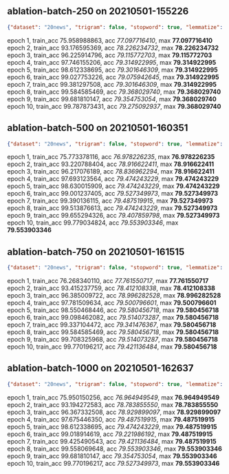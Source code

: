 
## ablation-batch-250 on 20210501-155226

```json
{"dataset": "20news", "trigram": false, "stopword": true, "lemmatize": false, "rand_lr": false, "feature_pick": "top", "feature_drop": 0.0, "feature_size": 20000, "penalty": 0.0, "lr_fixed": 0.01, "lr_rand_coef": 0.01, "iteration": 1, "batch": 250, "epoch": 10}
```

epoch  1, train_acc 75.958988863, acc _77.097716410_, max **77.097716410**
epoch  2, train_acc 93.176595369, acc _78.226234732_, max **78.226234732**
epoch  3, train_acc 96.225914796, acc _79.115772703_, max **79.115772703**
epoch  4, train_acc 97.746155206, acc _79.314922995_, max **79.314922995**
epoch  5, train_acc 98.612338695, acc _79.301646309_, max **79.314922995**
epoch  6, train_acc 99.027753226, acc _79.075942645_, max **79.314922995**
epoch  7, train_acc 99.381297508, acc _79.301646309_, max **79.314922995**
epoch  8, train_acc 99.584585469, acc _79.368029740_, max **79.368029740**
epoch  9, train_acc 99.681810147, acc _79.354753054_, max **79.368029740**
epoch 10, train_acc 99.787873431, acc _79.275092937_, max **79.368029740**

## ablation-batch-500 on 20210501-160351

```json
{"dataset": "20news", "trigram": false, "stopword": true, "lemmatize": false, "rand_lr": false, "feature_pick": "top", "feature_drop": 0.0, "feature_size": 20000, "penalty": 0.0, "lr_fixed": 0.01, "lr_rand_coef": 0.01, "iteration": 1, "batch": 500, "epoch": 10}
```

epoch  1, train_acc 75.773378116, acc _76.978226235_, max **76.978226235**
epoch  2, train_acc 93.220788404, acc _78.916622411_, max **78.916622411**
epoch  3, train_acc 96.217076189, acc _78.836962294_, max **78.916622411**
epoch  4, train_acc 97.693123564, acc _79.474243229_, max **79.474243229**
epoch  5, train_acc 98.630015909, acc _79.474243229_, max **79.474243229**
epoch  6, train_acc 99.001237405, acc _79.527349973_, max **79.527349973**
epoch  7, train_acc 99.390136115, acc _79.487519915_, max **79.527349973**
epoch  8, train_acc 99.513876613, acc _79.474243229_, max **79.527349973**
epoch  9, train_acc 99.655294326, acc _79.407859798_, max **79.527349973**
epoch 10, train_acc 99.779034824, acc _79.553903346_, max **79.553903346**

## ablation-batch-750 on 20210501-161515

```json
{"dataset": "20news", "trigram": false, "stopword": true, "lemmatize": false, "rand_lr": false, "feature_pick": "top", "feature_drop": 0.0, "feature_size": 20000, "penalty": 0.0, "lr_fixed": 0.01, "lr_rand_coef": 0.01, "iteration": 1, "batch": 750, "epoch": 10}
```

epoch  1, train_acc 76.268340110, acc _77.761550717_, max **77.761550717**
epoch  2, train_acc 93.415237759, acc _78.412108338_, max **78.412108338**
epoch  3, train_acc 96.385009722, acc _78.996282528_, max **78.996282528**
epoch  4, train_acc 97.781509634, acc _79.500796601_, max **79.500796601**
epoch  5, train_acc 98.550468446, acc _79.580456718_, max **79.580456718**
epoch  6, train_acc 99.098462082, acc _79.514073287_, max **79.580456718**
epoch  7, train_acc 99.337104472, acc _79.341476367_, max **79.580456718**
epoch  8, train_acc 99.584585469, acc _79.580456718_, max **79.580456718**
epoch  9, train_acc 99.708325968, acc _79.514073287_, max **79.580456718**
epoch 10, train_acc 99.770196217, acc _79.421136484_, max **79.580456718**

## ablation-batch-1000 on 20210501-162637

```json
{"dataset": "20news", "trigram": false, "stopword": true, "lemmatize": false, "rand_lr": false, "feature_pick": "top", "feature_drop": 0.0, "feature_size": 20000, "penalty": 0.0, "lr_fixed": 0.01, "lr_rand_coef": 0.01, "iteration": 1, "batch": 1000, "epoch": 10}
```

epoch  1, train_acc 75.950150256, acc _76.964949549_, max **76.964949549**
epoch  2, train_acc 93.194272583, acc _78.783855550_, max **78.783855550**
epoch  3, train_acc 96.367332508, acc _78.929899097_, max **78.929899097**
epoch  4, train_acc 97.675446350, acc _79.487519915_, max **79.487519915**
epoch  5, train_acc 98.612338695, acc _79.474243229_, max **79.487519915**
epoch  6, train_acc 99.018914619, acc _79.221986192_, max **79.487519915**
epoch  7, train_acc 99.425490543, acc _79.421136484_, max **79.487519915**
epoch  8, train_acc 99.558069648, acc _79.553903346_, max **79.553903346**
epoch  9, train_acc 99.681810147, acc _79.354753054_, max **79.553903346**
epoch 10, train_acc 99.770196217, acc _79.527349973_, max **79.553903346**
